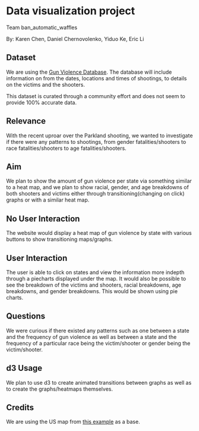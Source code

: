 # Data visualization project

Team ban_automatic_waffles

By: Karen Chen, Daniel Chernovolenko, Yiduo Ke, Eric Li


## Dataset

We are using the [Gun Violence Database](http://gun-violence.org/). The database will include information on from the dates, locations and times of shootings, to details on the victims and the shooters. 

This dataset is curated through a community effort and does not seem to provide 100% accurate data. 

## Relevance 

With the recent uproar over the Parkland shooting, we wanted to investigate if there were any patterns to shootings, from gender fatalities/shooters to race fatalities/shooters to age fatalities/shooters.

## Aim

We plan to show the amount of gun violence per state via something similar to a heat map, and we plan to show racial, gender, and age breakdowns of both shooters and victims either through transitioning(changing on click) graphs or with a similar heat map.

## No User Interaction

The website would display a heat map of gun violence by state with various buttons to show transitioning maps/graphs.

## User Interaction

The user is able to click on states and view the information more indepth through a piecharts displayed under the map. It would also be possible to see the breakdown of the victims and shooters, racial breakdowns, age breakdowns, and gender breakdowns. This would be shown using pie charts. 


## Questions

We were curious if there existed any patterns such as one between a state and the frequency of gun violence as well as between a state and the frequency of a particular race being the victim/shooter or gender being the victim/shooter.


## d3 Usage

We plan to use d3 to create animated transitions between graphs as well as to create the graphs/heatmaps themselves.


## Credits

We are using the US map from [this example](http://bl.ocks.org/NPashaP/a74faf20b492ad377312) as a base.
